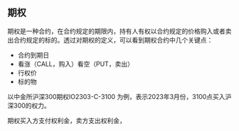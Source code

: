 
## 期权

期权是一种合约，在合约规定的期限内，持有人有权以合约规定的价格购入或者卖出合约规定的标的。透过对期权的定义，可以看到期权合约中几个关键点：

* 合约到期日
* 看涨（CALL，购入）看空（PUT，卖出）
* 行权价
* 标的物

以中金所沪深300期权IO2303-C-3100 为例，表示2023年3月份，3100点买入沪深300的权力。

期权买入方支付权利金，卖方支出权利金，

